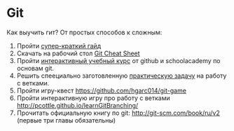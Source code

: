 # Git

Как выучить гит? От простых способов к сложным:

1. Пройти [супер-краткий гайд](http://rogerdudler.github.io/git-guide/)
2. Скачать на рабочий стол [Git Cheat Sheet](git_cheat_sheet.pdf)
3. Пройти [интерактивный учебный курс](https://try.github.io) от github и schoolacademy по основам git.
4. Решить спеециально заготовленную [практическую задачу](https://github.com/kontur-edu/git-merge-task) на работу с ветками.
5. Пройти игру-квест https://github.com/hgarc014/git-game
6. Пройти интерактивную игру про работу с ветками http://pcottle.github.io/learnGitBranching/
7. Прочитать официальную книгу по git: http://git-scm.com/book/ru/v2 (первые три главы обязательны)

